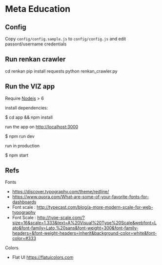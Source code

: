 # Meta Education


## Config

Copy `config/config.sample.js` to `config/config.js` and edit passord/username credentials


## Run renkan crawler

  cd renkan
  pip install requests
  python renkan_crawler.py

## Run the VIZ app

Require [Nodejs](https://nodejs.org/en/) > 6

install dependencies:

  $ cd app && npm install

run the app on [http://localhost:3000](http://localhost:3000)

  $ npm run dev

run in production

  $ npm start


## Refs

Fonts

* https://discover.typography.com/theme/redline/
* https://www.quora.com/What-are-some-of-your-favorite-fonts-for-dashboards
* Font scale : http://typecast.com/blog/a-more-modern-scale-for-web-typography
* Font Scale : http://type-scale.com/?size=16&scale=1.333&text=A%20Visual%20Type%20Scale&webfont=Lato&font-family=Lato,%20sans&font-weight=300&font-family-headers=&font-weight-headers=inherit&background-color=white&font-color=#333

Colors

* Flat UI https://flatuicolors.com
